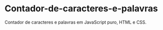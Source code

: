 # Contador-de-caracteres-e-palavras
Contador de caracteres e palavras em JavaScript puro, HTML e CSS. 
